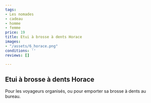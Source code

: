 ```yaml
---
tags:
- Les nomades
- cadeau
- homme
- femme
price: 19
title: Etui à brosse à dents Horace
images:
- "/assets/6_horace.png"
conditions: ''
reviews: []

---
```

## Etui à brosse à dents Horace

Pour les voyageurs organisés, ou pour emporter sa brosse à dents au bureau.